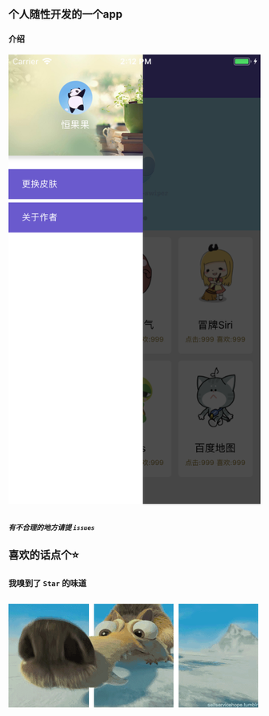 
## 个人随性开发的一个app
### 介绍
###### ![](https://github.com/gitSirzh/Nostalgia/blob/master/z_view/img/introduce/userCore.png)

##### 有不合理的地方请提 `issues`


## 喜欢的话点个⭐️
### 我嗅到了 `Star` 的味道
## ![](https://github.com/gitSirzh/Nostalgia/blob/master/z_view/img/introduce/%E5%86%B0%E6%B2%B3%E4%B8%96%E7%BA%AA-%E6%9D%BE%E9%BC%A0.gif)

